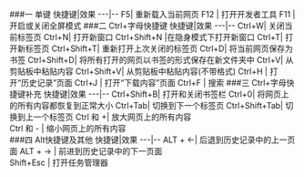 ###一 单键
快捷键|效果
---|--
F5|		重新载入当前网页
F12	|	打开开发者工具
F11		|开启或关闭全屏模式
###二  Ctrl+字母快捷键
快捷键|效果
---|--
Ctrl+W|		关闭当前标签页
Ctrl+N|		打开新窗口
Ctrl+Shift+N	|在隐身模式下打开新窗口
Ctrl+T|		打开新标签页
Ctrl+Shift+T|	重新打开上次关闭的标签页
Ctrl+D|		将当前网页保存为书签
Ctrl+Shift+D|	将所有打开的网页以书签的形式保存在新文件夹中
Ctrl+V|		从剪贴板中粘贴内容
Ctrl+Shift+V|	从剪贴板中粘贴内容(不带格式)
Ctrl+H	|	打开“历史记录”页面
Ctrl+J	|	打开“下载内容”页面
Ctrl+F	|	搜索
###三 Ctrl+字母快捷键补充
快捷键|效果
---|--
Ctrl+Shift+B|	打开和关闭书签栏
Ctrl+0|		将网页上的所有内容都恢复到正常大小
Ctrl+Tab|		切换到下一个标签页
Ctrl+Shift+Tab|	切换到上一个标签页
Ctrl 和 +|		放大网页上的所有内容	
Ctrl 和 -	|	缩小网页上的所有内容	
###四 Alt快捷键及其他
快捷键|效果
---|--
ALT + ←|		后退到历史记录中的上一页面
ALT + →	|	前进到历史记录中的下一页面	
Shift+Esc	|	打开任务管理器
